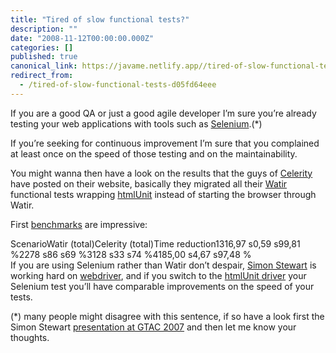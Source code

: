 ```yaml
---
title: "Tired of slow functional tests?"
description: ""
date: "2008-11-12T00:00:00.000Z"
categories: []
published: true
canonical_link: https://javame.netlify.app//tired-of-slow-functional-tests-d05fd64eee
redirect_from:
  - /tired-of-slow-functional-tests-d05fd64eee
---
```


If you are a good QA or just a good agile developer I’m sure you’re already testing your web applications with tools such as [Selenium](http://www.openqa.org/).(\*)

If you’re seeking for continuous improvement I’m sure that you complained at least once on the speed of those testing and on the maintainability.

You might wanna then have a look on the results that the guys of [Celerity](http://celerity.rubyforge.org/) have posted on their website, basically they migrated all their [Watir](http://wtr.rubyforge.org/) functional tests wrapping [htmlUnit](http://htmlunit.sourceforge.net/) instead of starting the browser through Watir.

First [benchmarks](http://celerity.rubyforge.org/benchmarks.html) are impressive:

ScenarioWatir (total)Celerity (total)Time reduction1316,97 s0,59 s99,81 %2278 s86 s69 %3128 s33 s74 %4185,00 s4,67 s97,48 %  
If you are using Selenium rather than Watir don’t despair, [Simon Stewart](http://www.pubbitch.org/) is working hard on [webdriver](http://code.google.com/p/webdriver/), and if you switch to the [htmlUnit driver](http://code.google.com/p/webdriver/wiki/HtmlUnitDriver) your Selenium test you’ll have comparable improvements on the speed of your tests.

(\*) many people might disagree with this sentence, if so have a look first the Simon Stewart [presentation at GTAC 2007](http://uk.youtube.com/watch?v=tGu1ud7hk5I) and then let me know your thoughts.
